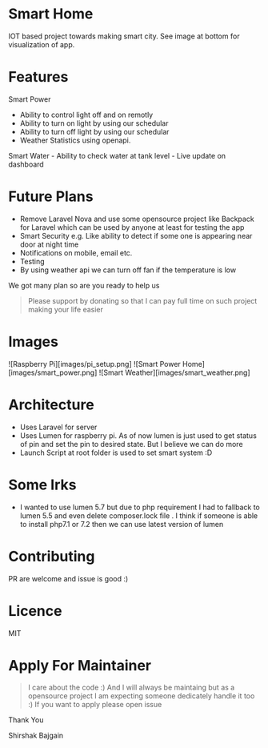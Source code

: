 # Smart Home
IOT based project towards making smart city. See image at bottom for visualization of app.

# Features
Smart Power
  - Ability to control light off and on remotly
  - Ability to turn on light by using our schedular
  - Ability to turn off light by using our schedular
  - Weather Statistics using openapi. 
  
Smart Water
    - Ability to check water at tank level
    - Live update on dashboard
    
# Future Plans
- Remove Laravel Nova and use some opensource project like Backpack for Laravel which can be used by anyone at least for testing the app
- Smart Security e.g. Like ability to detect if some one is appearing near door at night time
- Notifications on mobile, email etc.
- Testing
- By using weather api we can turn off fan if the temperature is low 

We got many plan so are you ready to help us 


> Please support by donating so that I can pay full time on such project making your life easier

# Images
![Raspberry Pi][images/pi_setup.png]
![Smart Power Home][images/smart_power.png]
![Smart Weather][images/smart_weather.png]

# Architecture
- Uses Laravel for server
- Uses Lumen for raspberry pi. As of now lumen is just used to get status of pin and set the pin to desired state. But I believe we can do more  
- Launch Script at root folder is used to set smart system :D

# Some Irks
- I wanted to use lumen 5.7 but due to php requirement I had to fallback to lumen 5.5 and even delete composer.lock file . I think if someone is able to install php7.1 or 7.2 then we can use latest version of lumen
# Contributing
PR are welcome and issue is good :)

# Licence
MIT

# Apply For Maintainer
> I care about the code :) And I will always be maintaing but as a opensource project I am expecting someone dedicately handle it too :) If you want to apply please open issue

Thank You

Shirshak Bajgain
